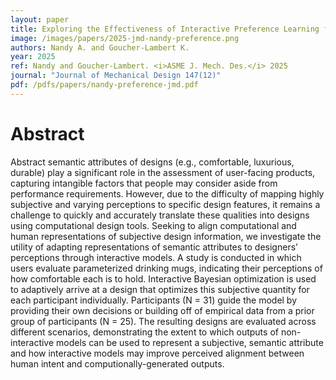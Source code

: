 ```yaml
---
layout: paper
title: Exploring the Effectiveness of Interactive Preference Learning for Adapting Designs to Abstract Semantic Attributes
image: /images/papers/2025-jmd-nandy-preference.png
authors: Nandy A. and Goucher-Lambert K.
year: 2025
ref: Nandy and Goucher-Lambert. <i>ASME J. Mech. Des.</i> 2025
journal: "Journal of Mechanical Design 147(12)"
pdf: /pdfs/papers/nandy-preference-jmd.pdf
---
```



# Abstract
Abstract semantic attributes of designs (e.g., comfortable, luxurious, durable) play a significant role in the
assessment of user-facing products, capturing intangible factors that people may consider aside from performance requirements. However, due to the difficulty of mapping highly subjective and varying perceptions to
specific design features, it remains a challenge to quickly and accurately translate these qualities into designs
using computational design tools. Seeking to align computational and human representations of subjective
design information, we investigate the utility of adapting representations of semantic attributes to designers’
perceptions through interactive models. A study is conducted in which users evaluate parameterized drinking
mugs, indicating their perceptions of how comfortable each is to hold. Interactive Bayesian optimization is
used to adaptively arrive at a design that optimizes this subjective quantity for each participant individually.
Participants (N = 31) guide the model by providing their own decisions or building off of empirical data
from a prior group of participants (N = 25). The resulting designs are evaluated across different scenarios,
demonstrating the extent to which outputs of non-interactive models can be used to represent a subjective,
semantic attribute and how interactive models may improve perceived alignment between human intent and
computionally-generated outputs.
